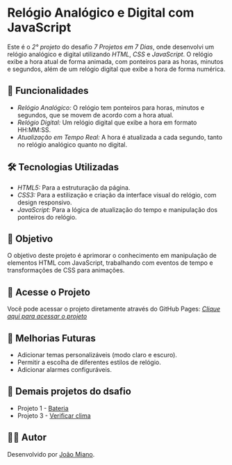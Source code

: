 # Relógio Analógico e Digital com JavaScript

Este é o *2° projeto* do desafio *7 Projetos em 7 Dias*, onde desenvolvi um relógio analógico e digital utilizando *HTML*, *CSS* e *JavaScript*. O relógio exibe a hora atual de forma animada, com ponteiros para as horas, minutos e segundos, além de um relógio digital que exibe a hora de forma numérica.

## 🚀 Funcionalidades

- *Relógio Analógico:* O relógio tem ponteiros para horas, minutos e segundos, que se movem de acordo com a hora atual.
- *Relógio Digital:* Um relógio digital que exibe a hora em formato HH:MM:SS.
- *Atualização em Tempo Real:* A hora é atualizada a cada segundo, tanto no relógio analógico quanto no digital.

## 🛠️ Tecnologias Utilizadas

- *HTML5:* Para a estruturação da página.
- *CSS3:* Para a estilização e criação da interface visual do relógio, com design responsivo.
- *JavaScript:* Para a lógica de atualização do tempo e manipulação dos ponteiros do relógio.

## 🎯 Objetivo

O objetivo deste projeto é aprimorar o conhecimento em manipulação de elementos HTML com JavaScript, trabalhando com eventos de tempo e transformações de CSS para animações.

## 📂 Acesse o Projeto

Você pode acessar o projeto diretamente através do GitHub Pages:
[*Clique aqui para acessar o projeto*](https://joaomiano.github.io/RelogioAnalogico/)

## 🔧 Melhorias Futuras

- Adicionar temas personalizáveis (modo claro e escuro).
- Permitir a escolha de diferentes estilos de relógio.
- Adicionar alarmes configuráveis.

## 🔗 Demais projetos do dsafio

- Projeto 1 - [Bateria](https://github.com/JoaoMiano/bateriaJS)
- Projeto 3 - [Verificar clima](https://joaomiano.github.io/Clima/)

## 👨‍💻 Autor

Desenvolvido por [João Miano](https://www.linkedin.com/in/joao-miano/).

